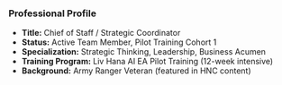 ### **Professional Profile**

- **Title:** Chief of Staff / Strategic Coordinator
- **Status:** Active Team Member, Pilot Training Cohort 1
- **Specialization:** Strategic Thinking, Leadership, Business Acumen
- **Training Program:** Liv Hana AI EA Pilot Training (12-week intensive)
- **Background:** Army Ranger Veteran (featured in HNC content)
